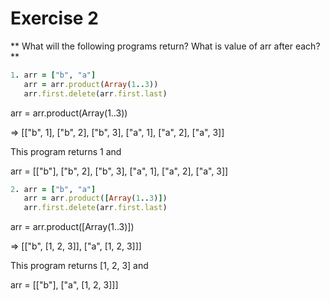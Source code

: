 # Exercise 2
** What will the following programs return? What is value of arr after each? **

```ruby
1. arr = ["b", "a"]
   arr = arr.product(Array(1..3))
   arr.first.delete(arr.first.last)
```
arr = arr.product(Array(1..3))

=> [["b", 1], ["b", 2], ["b", 3], ["a", 1], ["a", 2], ["a", 3]]

This program returns 1 and

arr = [["b"], ["b", 2], ["b", 3], ["a", 1], ["a", 2], ["a", 3]]

```ruby
2. arr = ["b", "a"]
   arr = arr.product([Array(1..3)])
   arr.first.delete(arr.first.last)
```

arr = arr.product([Array(1..3)])

=> [["b", [1, 2, 3]], ["a", [1, 2, 3]]]

This program returns [1, 2, 3] and

arr = [["b"], ["a", [1, 2, 3]]]
